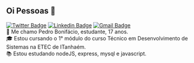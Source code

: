 ## Oi Pessoas 👋
[![Twitter Badge](https://img.shields.io/badge/-@PedrBoni-1ca0f1?style=flat-square&labelColor=1ca0f1&logo=twitter&logoColor=white&link=https://twitter.com/PedrBoni)](https://twitter.com/PedrBoni) [![Linkedin Badge](https://img.shields.io/badge/-pedroboni-blue?style=flat-square&logo=Linkedin&logoColor=white&link=https://www.linkedin.com/in/pedroboni)](https://www.linkedin.com/in/pedroboni/) 
[![Gmail Badge](https://img.shields.io/badge/-pedroboni.dev@gmail.com-c14438?style=flat-square&logo=Gmail&logoColor=white&link=mailto:pedroboni.dev@gmail.com)](mailto:pedroboni.dev@gmail.com)  
 💬 Me chamo Pedro Bonifácio, estudante, 17 anos.  
 🎓 Estou cursando o 1° módulo do curso Técnico em Desenvolvimento de Sistemas na ETEC de ITanhaém.  
 📚 Estou estudando nodeJS, express, mysql e javascript.   

